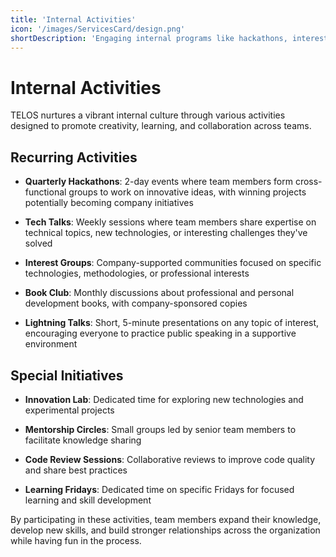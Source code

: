 ```yaml
---
title: 'Internal Activities'
icon: '/images/ServicesCard/design.png'
shortDescription: 'Engaging internal programs like hackathons, interest groups, and collaborative projects that foster creativity and cross-team collaboration.'
---
```


# Internal Activities

TELOS nurtures a vibrant internal culture through various activities designed to promote creativity, learning, and collaboration across teams.

## Recurring Activities

- **Quarterly Hackathons**: 2-day events where team members form cross-functional groups to work on innovative ideas, with winning projects potentially becoming company initiatives
- **Tech Talks**: Weekly sessions where team members share expertise on technical topics, new technologies, or interesting challenges they've solved

- **Interest Groups**: Company-supported communities focused on specific technologies, methodologies, or professional interests

- **Book Club**: Monthly discussions about professional and personal development books, with company-sponsored copies

- **Lightning Talks**: Short, 5-minute presentations on any topic of interest, encouraging everyone to practice public speaking in a supportive environment

## Special Initiatives

- **Innovation Lab**: Dedicated time for exploring new technologies and experimental projects

- **Mentorship Circles**: Small groups led by senior team members to facilitate knowledge sharing

- **Code Review Sessions**: Collaborative reviews to improve code quality and share best practices

- **Learning Fridays**: Dedicated time on specific Fridays for focused learning and skill development

By participating in these activities, team members expand their knowledge, develop new skills, and build stronger relationships across the organization while having fun in the process.
